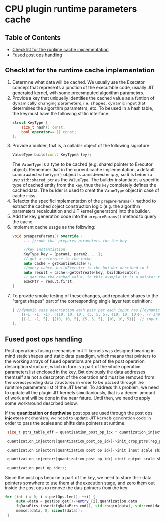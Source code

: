 # CPU plugin runtime parameters cache

## Table of Contents

- [Сhecklist for the runtime cache implementation](#check_list)
- [Fused post ops handling](#post_ops)

## Checklist for the runtime cache implementation <a name="check_list"></a>
1. Determine what data will be cached. We usually use the Executor concept that represents a junction of the executable code, usually JIT generated kernel, with some precomputed algorithm parameters.
2. Provide a key that uniquelly identifies the cached value as a funtion of dynamically changing parameters, i.e. shapes, dynamic input that determines the algorithm parameters, etc. To be used in a hash table, the key must have the following static interface:
   ```cpp
   struct KeyType {
       size_t hash() const;
       bool operator== () const;
   };
   ```
3. Provide a builder, that is, a callable object of the following signature: 
   ```cpp
   ValueType build(const KeyType& key);
   ```
   The `ValueType` is a type to be cached (e.g. shared pointer to Executor object). Remember that in the current cache implementation, a default constructed `ValueType()` object is considered empty, so it is better to use `std::shared_ptr` as the `ValueType`. The builder instantiates a specific type of cached entity from the `key`, thus the `key` completely defines the cached data. The builder is used to creat the `ValueType` object in case of cache miss.
4. Refactor the specific implementation of the `prepareParams()` method to extract the cached object construction logic (e.g. the algorithm parameters recalculation and JIT kernel generation) into the builder.
5. Add the key generation code into the `prepareParams()` method to query the cache.
6. Implement cache usage as the following:
   ```cpp
   void preapareParams() override {
        ... //code that prepares parameters for the key

        //key instantiation
        KeyType key = {param1, param2, ...};
        // get a reference to the cache
        auto cache = getRuntimeCache();
        //query cahce, buildExecutor is the builder descibed in 3
        auto result = cache->getOrCreate(key, buildExecutor); 
        // get the the cached value, in this example it is a pointer to an executor
        execPtr = result.first; 
   }
   ```
7. To provide smoke testing of these changes, add repeated shapes to the "target shapes" part of the corresponding single layer test definition:
    ```cpp
    { //dynamic case description each pair per each input has {{dynamic shape}, {{static shape case1}, {static shape case2}, ...}
        {{-1, -1, -1}, {{10, 10, 10}, {5, 5, 5}, {10, 10, 10}}}, // input 0
        {{-1, -1, 5}, {{10, 10, 5}, {5, 5, 5}, {10, 10, 5}}}  // input 1
    },
    ```

## Fused post ops handling<a name="post_ops"></a>
Post operations fusing mechanism in JIT kernels was designed bearing in mind static shapes and static data paradigm, which means that pointers to the working arrays of fused operations are part of the post operation description structure, which in turn is a part of the whole operation parameters list enclosed in the key. But obviously the data addresses themself are not a descripton of the operation and must be removed from the coressponding data structures in order to be passed through the rumtime parameters list of the JIT kernel. To address this problem, we need to update all the plugin JIT kernels simultaniously, that is a decent amount of work and will be done in the near future. Until then, we need to apply some workaround described below.

If the **quantization or depthwise** post ops are used through the post ops **injectors** mechanism, we need to update JIT kernels generation code in order to pass the scales and shifts data pointers at runtime:
   ```cpp
    size_t ptrs_table_off = quantization_post_op_idx * quantization_injectors[quantization_post_op_idx]->memoryStep();

    quantization_injectors[quantization_post_op_idx]->init_crop_ptrs(reg_post_op_ptrs + ptrs_table_off, reg_oc_off);

    quantization_injectors[quantization_post_op_idx]->init_input_scale_shift_ptrs(reg_post_op_ptrs + ptrs_table_off, reg_oc_off);

    quantization_injectors[quantization_post_op_idx]->init_output_scale_shift_ptrs(reg_post_op_ptrs + ptrs_table_off, reg_oc_off);

    quantization_post_op_idx++;
   ```
Since the post ops become a part of the key, we need to store their data pointers somwhere to use them at the execution stage, and zero them out inside the post ops to remove the data pointers from the key:
   ```cpp
   for (int i = 0; i < postOps.len(); ++i) {
        auto &data = postOps.get()->entry_[i].quantization.data;
        fqDataPtrs.insert(fqDataPtrs.end(), std::begin(data), std::end(data));
        memset(data, 0, sizeof(data));
    }
   ```